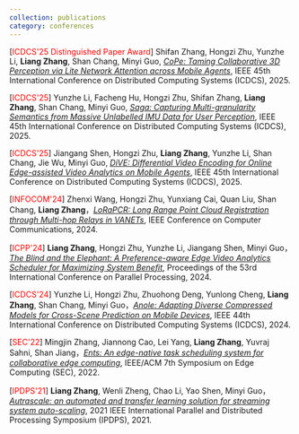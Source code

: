 ```yaml
---
collection: publications
category: conferences
---
```


[<span style="color:#FF0000">ICDCS'25 Distinguished Paper Award</span>] Shifan Zhang, Hongzi Zhu, Yunzhe Li, **Liang Zhang**, Shan Chang, Minyi Guo, [*<u>CoPe: Taming Collaborative 3D Perception via Lite Network Attention across Mobile Agents</u>*](https://ieeexplore.ieee.org/abstract/document/11183782), IEEE 45th International Conference on Distributed Computing Systems (ICDCS), 2025. 

[<span style="color:#FF0000">ICDCS'25</span>] Yunzhe Li, Facheng Hu, Hongzi Zhu, Shifan Zhang, **Liang Zhang**, Shan Chang, Minyi Guo, [*<u>Saga: Capturing Multi-granularity Semantics from Massive Unlabelled IMU Data for User Perception</u>*](https://ieeexplore.ieee.org/abstract/document/11183755), IEEE 45th International Conference on Distributed Computing Systems (ICDCS), 2025. 

[<span style="color:#FF0000">ICDCS'25</span>] Jiangang Shen, Hongzi Zhu, **Liang Zhang**, Yunzhe Li, Shan Chang, Jie Wu, Minyi Guo, [*<u>DiVE: Differential Video Encoding for Online Edge-assisted Video Analytics on Mobile Agents</u>*](https://ieeexplore.ieee.org/abstract/document/11183816), IEEE 45th International Conference on Distributed Computing Systems (ICDCS), 2025. 

[<span style="color:#FF0000">INFOCOM'24</span>] Zhenxi Wang, Hongzi Zhu, Yunxiang Cai, Quan Liu, Shan Chang, **Liang Zhang**，[*<u>LoRaPCR: Long Range Point Cloud Registration through Multi-hop Relays in VANETs</u>*](https://ieeexplore.ieee.org/abstract/document/10621158), IEEE Conference on Computer Communications, 2024. 

[<span style="color:#FF0000">ICPP'24</span>] **Liang Zhang**, Hongzi Zhu, Yunzhe Li, Jiangang Shen, Minyi Guo，[*<u>The Blind and the Elephant: A Preference-aware Edge Video Analytics Scheduler for Maximizing System Benefit</u>*](https://dl.acm.org/doi/abs/10.1145/3673038.3673081), Proceedings of the 53rd International Conference on Parallel Processing, 2024. 

[<span style="color:#FF0000">ICDCS'24</span>] Yunzhe Li, Hongzi Zhu, Zhuohong Deng, Yunlong Cheng, **Liang Zhang**, Shan Chang, Minyi Guo，[*<u>Anole: Adapting Diverse Compressed Models for Cross-Scene Prediction on Mobile Devices</u>*](https://ieeexplore.ieee.org/abstract/document/10630934), IEEE 44th International Conference on Distributed Computing Systems (ICDCS), 2024. 

[<span style="color:#FF0000">SEC'22</span>] Mingjin Zhang, Jiannong Cao, Lei Yang, **Liang Zhang**, Yuvraj Sahni, Shan Jiang，[*<u>Ents: An edge-native task scheduling system for collaborative edge computing</u>*](https://ieeexplore.ieee.org/abstract/document/9996714),  IEEE/ACM 7th Symposium on Edge Computing (SEC), 2022. 

[<span style="color:#FF0000">IPDPS'21</span>] **Liang Zhang**, Wenli Zheng, Chao Li, Yao Shen, Minyi Guo，[*<u>Autrascale: an automated and transfer learning solution for streaming system auto-scaling</u>*](https://ieeexplore.ieee.org/abstract/document/9460552), 2021 IEEE International Parallel and Distributed Processing Symposium (IPDPS), 2021. 

